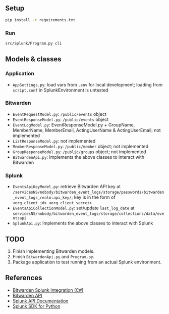 ## Setup
```bash
pip install -r requirements.txt
```

### Run
```bash
src/Splunk/Program.py cli
```

## Models & classes
### Application
- `AppSettings.py`: load vars from `.env` for local development; loading from `script.conf` in SplunkEnvironment is untested

### Bitwarden
- `EventRequestModel.py`: `/public/events` object
- `EventResponseModel.py`: `/public/events` object
- `EventLogModel.py`: EventResponseModel.py + GroupName, MemberName, MemberEmail, ActingUserName & ActingUserEmail; not implemented
- `ListResponseModel.py`: not implemented
- `MemberResponseModel.py`: `/public/member` object; not implemented
- `GroupResponseModel.py`: `/public/groups` object; not implemented
- `BitwardenApi.py`: Implements the above classes to interact with Bitwarden

### Splunk
- `EventsApiKeyModel.py`: retrieve Bitwarden API key at `/servicesNS/nobody/bitwarden_event_logs/storage/passwords/bitwarden_event_logs_realm:api_key/`; key is in the form of `<org_client_id>_<org_client_secret>`
- `EventsApiCollectionModel.py`: set/update `last_log_date` at `servicesNS/nobody/bitwarden_event_logs/storage/collections/data/eventsapi`
- `SplunkApi.py`: Implements the above classes to interact with Splunk

## TODO
1. Finish implementing Bitwarden models.
2. Finish `BitwardenApi.py` and `Program.py`.
3. Package application to test running from an actual Splunk environment.

## References
- [Bitwarden Splunk Integration (C#)](https://github.com/bitwarden/splunk)
- [Bitwarden API](https://bitwarden.com/help/article/api/)
- [Splunk API Documentation](https://docs.splunk.com/Documentation/Splunk/9.0.4/RESTREF/RESTprolog)
- [Splunk SDK for Python](https://dev.splunk.com/enterprise/docs/devtools/python/sdk-python/)
